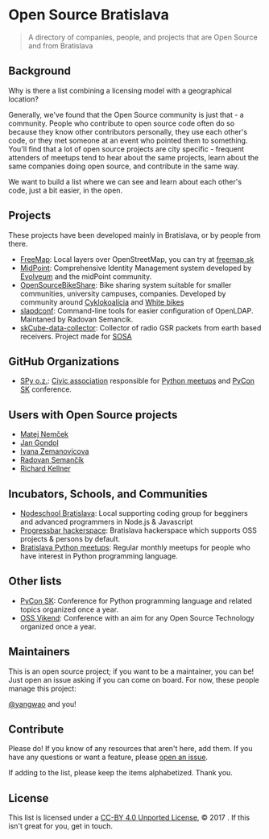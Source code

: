 # Open Source Bratislava

> A directory of companies, people, and projects that are Open Source and from Bratislava

## Background

Why is there a list combining a licensing model with a geographical location?

Generally, we've found that the Open Source community is just that - a community. People who contribute to open source code often do so because they know other contributors personally, they use each other's code, or they met someone at an event who pointed them to something. You'll find that a lot of open source projects are city specific - frequent attenders of meetups tend to hear about the same projects, learn about the same companies doing open source, and contribute in the same way.

We want to build a list where we can see and learn about each other's code, just a bit easier, in the open.

## Projects

These projects have been developed mainly in Bratislava, or by people from there.

* [FreeMap](https://github.com/FreemapSlovakia): Local layers over OpenStreetMap, you can try at [freemap.sk](freemap.sk)
* [MidPoint](http://midpoint.evolveum.com): Comprehensive Identity Management system developed by [Evolveum](https://evolveum.com) and the midPoint community.
* [OpenSourceBikeShare](https://github.com/cyklokoalicia/OpenSourceBikeShare): Bike sharing system suitable for smaller communities, university campuses, companies. Developed by community around [Cyklokoalícia](https://cyklokoalicia.sk/) and [White bikes](https://www.facebook.com/White-bikes-Biele-bicykle-183156078451725/)
* [slapdconf](https://github.com/Evolveum/slapdconf): Command-line tools for easier configuration of OpenLDAP. Maintaned by Radovan Semancik.
* [skCube-data-collector](https://github.com/yangwao/skCube-data-collector): Collector of radio GSR packets from earth based  receivers. Project made for [SOSA](http://sosa.sk/)

## GitHub Organizations

* [SPy o.z.](https://github.com/pyconsk/): [Civic association](https://spy.python.sk/) responsible for [Python meetups](https://www.meetup.com/pyconsk/) and [PyCon SK](https://pycon.sk/) conference.

## Users with Open Source projects

* [Matej Nemček](https://github.com/yangwao/)
* [Jan Gondol](https://github.com/jangondol)
* [Ivana Zemanovicova](https://github.com/ivkaa)
* [Radovan Semančík](https://github.com/semancik)
* [Richard Kellner](https://github.com/ricco386)

## Incubators, Schools, and Communities

* [Nodeschool Bratislava](https://nodeschool.io/bratislava): Local supporting coding group for begginers and advanced programmers in Node.js & Javascript
* [Progressbar hackerspace](https://www.progressbar.sk/): Bratislava hackerspace which supports OSS projects & persons by default.
* [Bratislava Python meetups](https://www.meetup.com/pyconsk/): Regular monthly meetups for people who have interest in Python programming language.

## Other lists

* [PyCon SK](https://pycon.sk/): Conference for Python programming language and related topics organized once a year.
* [OSS Vikend](http://ossvikend.sk/): Conference with an aim for any Open Source Technology organized once a year.

## Maintainers

This is an open source project; if you want to be a maintainer, you can be! Just open an issue asking if you can come on board. For now, these people manage this project:

[@yangwao](https://github.com/yangwao) and you!

## Contribute

Please do! If you know of any resources that aren't here, add them. If you have any questions or want a feature, please [open an issue](https://github.com/opensourcecities/Bratislava/issues/new).

If adding to the list, please keep the items alphabetized. Thank you.

## License

This list is licensed under a [CC-BY 4.0 Unported License](https://creativecommons.org/licenses/by/4.0/), © 2017 <owner>. If this isn't great for you, get in touch.
